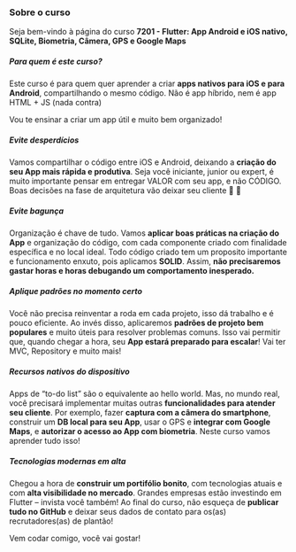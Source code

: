### Sobre o curso
Seja bem-vindo à página do curso  **7201 - Flutter: App Android e iOS nativo, SQLite, Biometria, Câmera, GPS e Google Maps**

##### Para quem é este curso?

Este curso é para quem quer aprender a criar  **apps nativos para iOS e para Android**, compartilhando o mesmo código. Não é app híbrido, nem é app HTML + JS (nada contra)

Vou te ensinar a criar um app útil e muito bem organizado!

##### Evite desperdícios

Vamos compartilhar o código entre iOS e Android, deixando a  **criação do seu App mais rápida e produtiva**. Seja você iniciante, junior ou expert, é muito importante pensar em entregar VALOR com seu app, e não CÓDIGO. Boas decisões na fase de arquitetura vão deixar seu cliente 🤩 🤩

##### Evite bagunça

Organização é chave de tudo. Vamos  **aplicar boas práticas na criação do App**  e organização do código, com cada componente criado com finalidade específica e no local ideal. Todo código criado tem um proposito importante e funcionamento enxuto, pois aplicamos  **SOLID**. Assim,  **não precisaremos gastar horas e horas debugando um comportamento inesperado.**

##### Aplique padrões no momento certo

Você não precisa reinventar a roda em cada projeto, isso dá trabalho e é pouco eficiente. Ao invés disso, aplicaremos  **padrões de projeto bem populares**  e muito úteis para resolver problemas comuns. Isso vai permitir que, quando chegar a hora, seu  **App estará preparado para escalar**! Vai ter MVC, Repository e muito mais!

##### Recursos nativos do dispositivo

Apps de “to-do list” são o equivalente ao hello world. Mas, no mundo real, você precisará implementar muitas outras  **funcionalidades para atender seu cliente**. Por exemplo, fazer  **captura com a câmera do smartphone**, construir um  **DB local para seu App**, usar o GPS e  **integrar com Google Maps**, e  **autorizar o acesso ao App com biometria**. Neste curso vamos aprender tudo isso!

##### Tecnologias modernas em alta

Chegou a hora de  **construir um portifólio bonito**, com tecnologias atuais e com  **alta visibilidade no mercado**. Grandes empresas estão investindo em Flutter – invista você também! Ao final do curso, não esqueça de  **publicar tudo no GitHub**  e deixar seus dados de contato para os(as) recrutadores(as) de plantão!

Vem codar comigo, você vai gostar!
